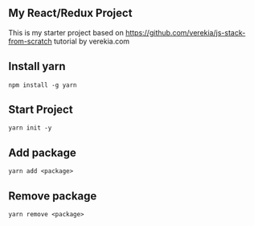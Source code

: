 My React/Redux Project
---

This is my starter project based on https://github.com/verekia/js-stack-from-scratch tutorial by verekia.com


Install yarn
---
```
npm install -g yarn
```


Start Project
---
```
yarn init -y
```


Add package
---
```
yarn add <package>
```


Remove package
---
```
yarn remove <package>
```
